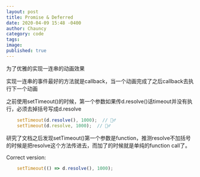 ```yaml
---
layout: post
title: Promise & Deferred
date: 2020-04-09 15:48 -0400
author: Chauncy
category: code
tags: 
image: 
published: true
---
```


为了优雅的实现一连串的动画效果

实现一连串的事件最好的方法就是callback，当一个动画完成了之后callback去执行下一个动画





之前使用setTimeout()的时候，第一个参数如果传d.resolve()话timeout并没有执行，必须去掉括号写成d.resolve
```javascript
    setTimeout(d.resolve(), 1000);  // 🙅‍♂
    setTimeout(d.resolve, 1000);  // 🙆‍♂
```
研究了文档之后发现setTimeout()第一个参数是function，推测resolve不加括号的时候是把resolve这个方法传进去，而加了的时候就是单纯的function call了。

Correct version:
```javascript
    setTimeout(() => d.resolve(), 1000);
```

